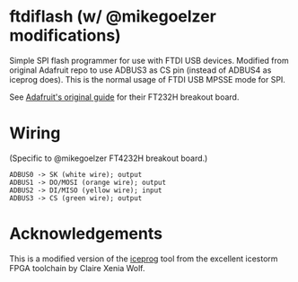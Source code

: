# ftdiflash (w/ @mikegoelzer modifications)

Simple SPI flash programmer for use with FTDI USB devices. Modified from original Adafruit repo to use ADBUS3 as CS pin (instead of ADBUS4 as iceprog does). This is the normal usage of FTDI USB MPSSE mode for SPI.

See [Adafruit's original guide](https://learn.adafruit.com/programming-spi-flash-prom-with-an-ft232h-breakout/overview) for their FT232H breakout board.

# Wiring

(Specific to @mikegoelzer FT4232H breakout board.)

```
ADBUS0 -> SK (white wire); output
ADBUS1 -> DO/MOSI (orange wire); output
ADBUS2 -> DI/MISO (yellow wire); input
ADBUS3 -> CS (green wire); output
```

# Acknowledgements

This is a modified version of the [iceprog](https://github.com/cliffordwolf/icestorm) tool from the excellent icestorm FPGA toolchain by Claire Xenia Wolf.
